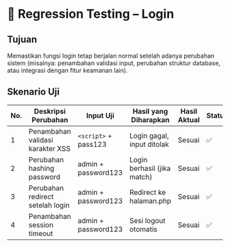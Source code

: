 # 🔁 Regression Testing – Login

## Tujuan
Memastikan fungsi login tetap berjalan normal setelah adanya perubahan sistem (misalnya: penambahan validasi input, perubahan struktur database, atau integrasi dengan fitur keamanan lain).

## Skenario Uji

| No. | Deskripsi Perubahan               | Input Uji            | Hasil yang Diharapkan       | Hasil Aktual | Status |
|-----|----------------------------------|----------------------|-----------------------------|--------------|--------|
| 1   | Penambahan validasi karakter XSS | `<script>` + pass123 | Login gagal, input ditolak  | Sesuai       | ✅      |
| 2   | Perubahan hashing password       | admin + password123  | Login berhasil (jika match) | Sesuai       | ✅      |
| 3   | Perubahan redirect setelah login | admin + password123  | Redirect ke halaman.php     | Sesuai       | ✅      |
| 4   | Penambahan session timeout       | admin + password123  | Sesi logout otomatis        | Sesuai       | ✅      |
